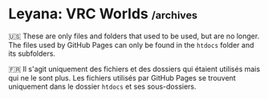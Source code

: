 <h1>
  Leyana: VRC Worlds
  <small style="font-size: 20px;">/archives</small>
</h1>

🇺🇸 These are only files and folders that used to be used, but are no longer.
The files used by GitHub Pages can only be found in the `htdocs` folder and its subfolders.

🇫🇷 Il s'agit uniquement des fichiers et des dossiers qui étaient utilisés mais qui ne le sont plus.
Les fichiers utilisés par GitHub Pages se trouvent uniquement dans le dossier `htdocs` et ses sous-dossiers.
